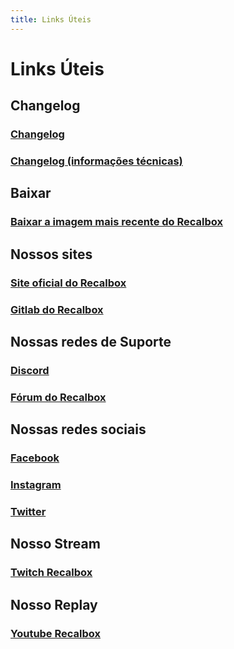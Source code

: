 ```yaml
---
title: Links Úteis
---
```


# Links Úteis

## Changelog

### [Changelog](https://gitlab.com/recalbox/recalbox/raw/master/RELEASE-NOTES.md)

### [Changelog \(informações técnicas\)](https://gitlab.com/recalbox/recalbox/raw/master/CHANGELOG.md)

## Baixar

### [Baixar a imagem mais recente do Recalbox](https://archive.recalbox.com/)

## Nossos sites

### [Site oficial do Recalbox](https://www.recalbox.com/fr/)

### [Gitlab do Recalbox](https://gitlab.com/recalbox/recalbox/)

## Nossas redes de Suporte

### [Discord](https://discord.gg/NbQFbGM)

### [Fórum do Recalbox](https://forum.recalbox.com/)

## Nossas redes sociais

### [Facebook](https://www.facebook.com/recalbox)

### [Instagram](https://instagram.com/recalbox/)

### [Twitter](https://twitter.com/recalbox)

## Nosso Stream

### [Twitch Recalbox](https://www.twitch.tv/recalbox)

## Nosso Replay

### [Youtube Recalbox](https://www.youtube.com/channel/UCfcqrtnHwB84YQlVN75PRfQ/featured)

